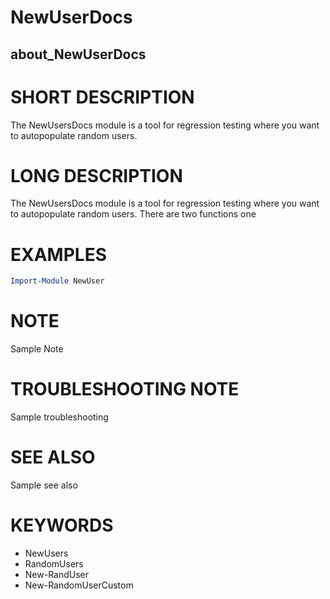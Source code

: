 ﻿# NewUserDocs

## about_NewUserDocs

# SHORT DESCRIPTION

The NewUsersDocs module is a tool for regression testing where you want to autopopulate random users.

# LONG DESCRIPTION

The NewUsersDocs module is a tool for regression testing where you want to autopopulate random users. There are two functions one

# EXAMPLES

```PowerShell
Import-Module NewUser
```

# NOTE

Sample Note


# TROUBLESHOOTING NOTE

Sample troubleshooting

# SEE ALSO

Sample see also

# KEYWORDS

- NewUsers
- RandomUsers
- New-RandUser
- New-RandomUserCustom